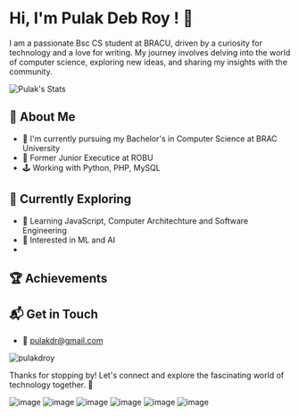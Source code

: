 # Hi, I'm Pulak Deb Roy ! 👋

I am a passionate Bsc CS student at BRACU, driven by a curiosity for technology and a love for writing. My journey involves delving into the world of computer science, exploring new ideas, and sharing my insights with the community.

![Pulak's Stats](https://github-readme-stats.vercel.app/api?username=pulakdroy&theme=tokyonight_icons=true&hide_border=true&count_private=true)

## 🚀 About Me

- 🔭 I'm currently pursuing my Bachelor's in Computer Science at BRAC University
- 💼 Former Junior Executice at ROBU 
-  🕹 Working with Python, PHP, MySQL


## 🌱 Currently Exploring

- 🚀 Learning JavaScript, Computer Architechture and Software Engineering
- 🧿 Interested in ML and AI
- 


 ## 🏆 Achievements



## 📬 Get in Touch

- 📩 pulakdr@gmail.com

<p align="left"> <img src="https://komarev.com/ghpvc/?username=pulakdroy&label=Profile%20views&color=0e75b6&style=flat" alt="pulakdroy" /> </p>
Thanks for stopping by! Let's connect and explore the fascinating world of technology together. 🚀

![image](https://github.com/user-attachments/assets/b5380f43-89c8-488d-9146-eac83fd32008) ![image](https://github.com/user-attachments/assets/0d8168d3-5be4-401d-b5e3-6c5ea98a3b21) ![image](https://github.com/user-attachments/assets/685cf4a8-89f6-412e-b1c0-6c6249cfb2f4) ![image](https://github.com/user-attachments/assets/cc733a5f-8b04-4a1c-89b2-6a2a35077cac) ![image](https://github.com/user-attachments/assets/bc2a66dd-a12f-4528-90fe-e60e08b34c00) ![image](https://github.com/user-attachments/assets/31e6f2dd-a1e0-4007-bc9c-23e41728a53e)







<!--

Here are some ideas to get you started:

- 🔭 I’m currently working on ...
- 🌱 I’m currently learning ...
- 👯 I’m looking to collaborate on ...
- 🤔 I’m looking for help with ...
- 💬 Ask me about ...
- 📫 How to reach me: ...
- 😄 Pronouns: ...
- ⚡ Fun fact: ...
-->

